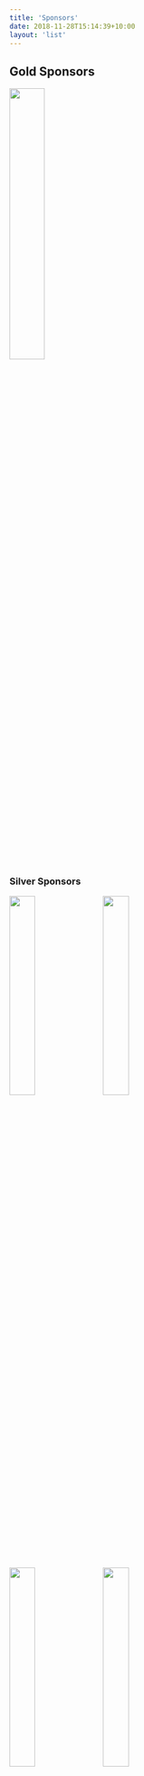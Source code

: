 ```yaml
---
title: 'Sponsors'
date: 2018-11-28T15:14:39+10:00
layout: 'list'
---
```


## Gold Sponsors

<a href="https://sia.tech/" target="_blank"><img src="/images/sia.png" style="width:35%;"></a>

### Silver Sponsors

<a href="https://www.castleisland.vc/" target="_blank"><img src="/images/civ.jpg" style="width:30%;margin-right:1em;"></a><a href="https://chaincode.com/" target="_blank"><img src="/images/chaincode.png" style="width:30%;"></a>

<a href="https://www.fidelitylabs.com/" target="_blank"><img src="/images/fcat.png" style="width:30%;margin-right:1em;"></a><a href="https://www.stellar.org/" target="_blank"><img src="/images/stellar.png" style="width:30%;margin-right:1em;"></a>

<a href="https://www.zfnd.org/" target="_blank"><img src="/images/zcash.png" style="width:20%;margin-right:1em;margin-left:2em;margin-bottom:1em;"></a>


For sponsorship enquiries send mail to [mitbtc-expo@mit.edu](mailto:mitbtc-expo@mit.edu).
